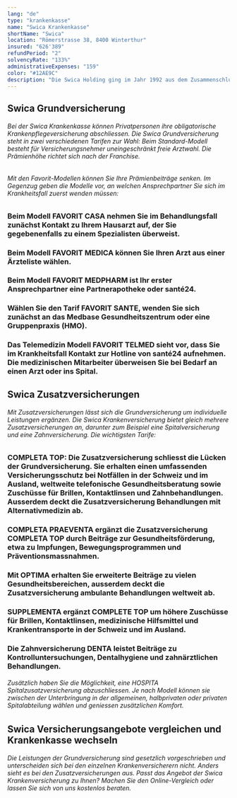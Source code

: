 ```yaml
---
lang: "de"
type: "krankenkasse"
name: "Swica Krankenkasse"
shortName: "Swica"
location: "Römerstrasse 38, 8400 Winterthur"
insured: "626'389"
refundPeriod: "2"
solvencyRate: "133%"
administrativeExpenses: "159"
color: "#12AE9C"
description: "Die Swica Holding ging im Jahr 1992 aus dem Zusammenschluss vier verschiedener Krankenkassen hervor. Das Unternehmen konzentriert sich auf die Bereiche Krankenversicherung und Unfallversicherung. Der Hauptsitz befindet sich in Winterthur. Zum Angebot gehören die obligatorische Grundversicherung sowie verschiedene Zusatzversicherungen, darunter eine Spitalversicherung, Zahnversicherung und Tagegeldversicherung. Mehr als 1,3 Millionen Privatpersonen haben eine Krankenversicherung bei der Swica abgeschlossen, die Prämieneinnahmen lagen im Jahr 2018 bei 4,6 Milliarden Schweizer Franken. Vergleichen Sie das Versicherungsangebot und finden Sie die Krankenkasse, die am besten zu Ihnen passt."
---
```


## Swica Grundversicherung

###### Bei der Swica Krankenkasse können Privatpersonen ihre obligatorische Krankenpflegeversicherung abschliessen. Die Swica Grundversicherung steht in zwei verschiedenen Tarifen zur Wahl: Beim Standard-Modell besteht für Versicherungsnehmer uneingeschränkt freie Arztwahl. Die Prämienhöhe richtet sich nach der Franchise.

###### Mit den Favorit-Modellen können Sie Ihre Prämienbeiträge senken. Im Gegenzug geben die Modelle vor, an welchen Ansprechpartner Sie sich im Krankheitsfall zuerst wenden müssen:

### Beim Modell FAVORIT CASA nehmen Sie im Behandlungsfall zunächst Kontakt zu Ihrem Hausarzt auf, der Sie gegebenenfalls zu einem Spezialisten überweist.

### Beim Modell FAVORIT MEDICA können Sie Ihren Arzt aus einer Ärzteliste wählen.

### Beim Modell FAVORIT MEDPHARM ist Ihr erster Ansprechpartner eine Partnerapotheke oder santé24.

### Wählen Sie den Tarif FAVORIT SANTE, wenden Sie sich zunächst an das Medbase Gesundheitszentrum oder eine Gruppenpraxis (HMO).

### Das Telemedizin Modell FAVORIT TELMED sieht vor, dass Sie im Krankheitsfall Kontakt zur Hotline von santé24 aufnehmen. Die medizinischen Mitarbeiter überweisen Sie bei Bedarf an einen Arzt oder ins Spital.

## Swica Zusatzversicherungen

###### Mit Zusatzversicherungen lässt sich die Grundversicherung um individuelle Leistungen ergänzen. Die Swica Krankenversicherung bietet gleich mehrere Zusatzversicherungen an, darunter zum Beispiel eine Spitalversicherung und eine Zahnversicherung. Die wichtigsten Tarife:

### COMPLETA TOP: Die Zusatzversicherung schliesst die Lücken der Grundversicherung. Sie erhalten einen umfassenden Versicherungsschutz bei Notfällen in der Schweiz und im Ausland, weltweite telefonische Gesundheitsberatung sowie Zuschüsse für Brillen, Kontaktlinsen und Zahnbehandlungen. Ausserdem deckt die Zusatzversicherung Behandlungen mit Alternativmedizin ab.

### COMPLETA PRAEVENTA ergänzt die Zusatzversicherung COMPLETA TOP durch Beiträge zur Gesundheitsförderung, etwa zu Impfungen, Bewegungsprogrammen und Präventionsmassnahmen.

### Mit OPTIMA erhalten Sie erweiterte Beiträge zu vielen Gesundheitsbereichen, ausserdem deckt die Zusatzversicherung ambulante Behandlungen weltweit ab.

### SUPPLEMENTA ergänzt COMPLETE TOP um höhere Zuschüsse für Brillen, Kontaktlinsen, medizinische Hilfsmittel und Krankentransporte in der Schweiz und im Ausland.

### Die Zahnversicherung DENTA leistet Beiträge zu Kontrolluntersuchungen, Dentalhygiene und zahnärztlichen Behandlungen.

###### Zusätzlich haben Sie die Möglichkeit, eine HOSPITA Spitalzusatzversicherung abzuschliessen. Je nach Modell können sie zwischen der Unterbringung in der allgemeinen, halbprivaten oder privaten Spitalabteilung wählen und geniessen zusätzlichen Komfort.

## Swica Versicherungsangebote vergleichen und Krankenkasse wechseln

###### Die Leistungen der Grundversicherung sind gesetzlich vorgeschrieben und unterscheiden sich bei den einzelnen Krankenversicherern nicht. Anders sieht es bei den Zusatzversicherungen aus. Passt das Angebot der Swica Krankenversicherung zu Ihnen? Machen Sie den Online-Vergleich oder lassen Sie sich von uns kostenlos beraten.
